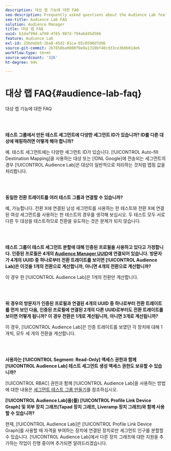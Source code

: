 ```yaml
---
description: 대상 랩 기능에 대한 FAQ
seo-description: Frequently asked questions about the Audience Lab feature.
seo-title: Audience Lab FAQ
solution: Audience Manager
title: 대상 랩 FAQ
uuid: b1daf99d-af60-4f65-987d-794a6d45d566
feature: Audience Lab
exl-id: 25bdabb5-2ba8-45d2-81ca-05c0590d7d96
source-git-commit: 2b7858ba9000f0e0a1310bf40cd33ce3b0b01de6
workflow-type: tm+mt
source-wordcount: '326'
ht-degree: 94%

---
```


# 대상 랩 FAQ{#audience-lab-faq}

대상 랩 기능에 대한 FAQ

<br> 

**테스트 그룹에서 만든 테스트 세그먼트에 다양한 세그먼트 ID가 있습니까? ID를 다른 대상에 매핑하려면 어떻게 해야 합니까?**

예. 테스트 세그먼트에는 다양한 세그먼트 ID가 있습니다. [!UICONTROL Auto-fill Destination Mapping]을 사용하는 대상 또는 [!DNL Google]에 전송되는 세그먼트의 경우 [!UICONTROL Audience Lab]은 대상이 일반적으로 처리하는 것처럼 맵핑 값을 처리합니다.

<br> 

**동일한 전환 트레이트를 여러 테스트 그룹과 연결할 수 있습니까?**

예, 가능합니다. 전환 X에 연결된 남성 세그먼트를 사용하는 한 테스트와 전환 X에 연결된 여성 세그먼트를 사용하는 한 테스트의 경우를 생각해 보십시오. 두 테스트 모두 서로 다른 두 대상을 테스트하므로 전환을 유도하는 것은 문제가 되지 않습니다.

<br> 

**테스트 그룹이 테스트 세그먼트 분할에 대해 인증된 프로필을 사용하고 있다고 가정합니다. 인증된 프로필은 4개의 [Audience Manager UUID](../reference/ids-in-aam.md)에 연결되어 있습니다. 방문자가 4개의 UUID 중 하나로부터 전환 트레이트를 보이면 [!UICONTROL Audience Lab]은 이것을 1개의 전환으로 계산합니까, 아니면 4개의 전환으로 계산합니까?**

이 경우 한 [!UICONTROL Audience Lab]은 1개의 전환만 계산합니다.

<br> 

**위 경우의 방문자가 인증된 프로필과 연결된 4개의 UUID 중 하나로부터 전환 트레이트를 먼저 보인 다음, 인증된 프로필에 연결된 2개의 다른 UUID로부터도 전환 트레이트를 보이면 어떻게 됩니까? 이 경우 전환은 1개로 계산됩니까, 아니면 3개로 계산됩니까?**

이 경우, [!UICONTROL Audience Lab]은 인증 트레이트를 보였던 각 장치에 대해 1개씩, 모두 세 개의 전환을 계산합니다.

<br> 

**사용자는 [!UICONTROL Segment: Read-Only] 액세스 권한과 함께 [!UICONTROL Audience Lab] 테스트 세그먼트 생성 액세스 권한도 보유할 수 있습니까?**

[!UICONTROL RBAC] 권한과 함께 [!UICONTROL Audience Lab]을 사용하는 방법에 대한 내용은 [세그먼트 테스트 그룹 만들기](../features/audience-lab/audience-lab-manage-test-groups.md#create-test-groups)를 참조하십시오.

**[!UICONTROL Audience Lab]을(를) [!UICONTROL Profile Link Device Graph] 및 외부 장치 그래프(Tapad 장치 그래프, Liveramp 장치 그래프)와 함께 사용할 수 있습니까?**

현재, [!UICONTROL Audience Lab]은 [!UICONTROL Profile Link Device Graph]를 사용할 때 자격을 부여하는 장치에 연결된 장치로만 세그먼트 인구를 분할할 수 있습니다. [!UICONTROL Audience Lab]에서 다른 장치 그래프에 대한 지원을 추가하는 작업이 진행 중이며 추가되면 알려드리겠습니다.
